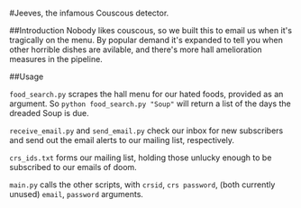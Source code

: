#Jeeves, the infamous Couscous detector.

##Introduction
Nobody likes couscous, so we built this to email us when it's tragically on the menu. By popular demand it's expanded to tell you when other horrible dishes are avilable, and there's more hall amelioration measures in the pipeline.

##Usage

`food_search.py` scrapes the hall menu for our hated foods, provided as an argument. So `python food_search.py "Soup"` will return a list of the days the dreaded Soup is due.

`receive_email.py` and `send_email.py` check our inbox for new subscribers and send out the email alerts to our mailing list, respectively.

`crs_ids.txt` forms our mailing list, holding those unlucky enough to be subscribed to our emails of doom.

`main.py` calls the other scripts, with `crsid`, `crs password`, (both currently unused) `email`, `password` arguments.